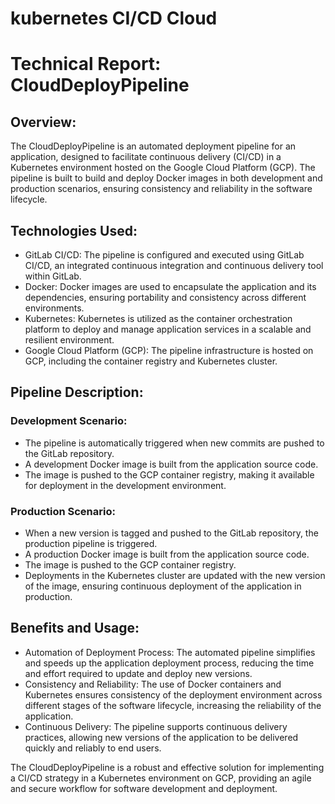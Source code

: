 # kubernetes CI/CD Cloud

# Technical Report: CloudDeployPipeline

## Overview:
The CloudDeployPipeline is an automated deployment pipeline for an application, designed to facilitate continuous delivery (CI/CD) in a Kubernetes environment hosted on the Google Cloud Platform (GCP). The pipeline is built to build and deploy Docker images in both development and production scenarios, ensuring consistency and reliability in the software lifecycle.

## Technologies Used:
- GitLab CI/CD: The pipeline is configured and executed using GitLab CI/CD, an integrated continuous integration and continuous delivery tool within GitLab.
- Docker: Docker images are used to encapsulate the application and its dependencies, ensuring portability and consistency across different environments.
- Kubernetes: Kubernetes is utilized as the container orchestration platform to deploy and manage application services in a scalable and resilient environment.
- Google Cloud Platform (GCP): The pipeline infrastructure is hosted on GCP, including the container registry and Kubernetes cluster.

## Pipeline Description:

### Development Scenario:
- The pipeline is automatically triggered when new commits are pushed to the GitLab repository.
- A development Docker image is built from the application source code.
- The image is pushed to the GCP container registry, making it available for deployment in the development environment.

### Production Scenario:
- When a new version is tagged and pushed to the GitLab repository, the production pipeline is triggered.
- A production Docker image is built from the application source code.
- The image is pushed to the GCP container registry.
- Deployments in the Kubernetes cluster are updated with the new version of the image, ensuring continuous deployment of the application in production.

## Benefits and Usage:

- Automation of Deployment Process: The automated pipeline simplifies and speeds up the application deployment process, reducing the time and effort required to update and deploy new versions.
- Consistency and Reliability: The use of Docker containers and Kubernetes ensures consistency of the deployment environment across different stages of the software lifecycle, increasing the reliability of the application.
- Continuous Delivery: The pipeline supports continuous delivery practices, allowing new versions of the application to be delivered quickly and reliably to end users.

The CloudDeployPipeline is a robust and effective solution for implementing a CI/CD strategy in a Kubernetes environment on GCP, providing an agile and secure workflow for software development and deployment.
